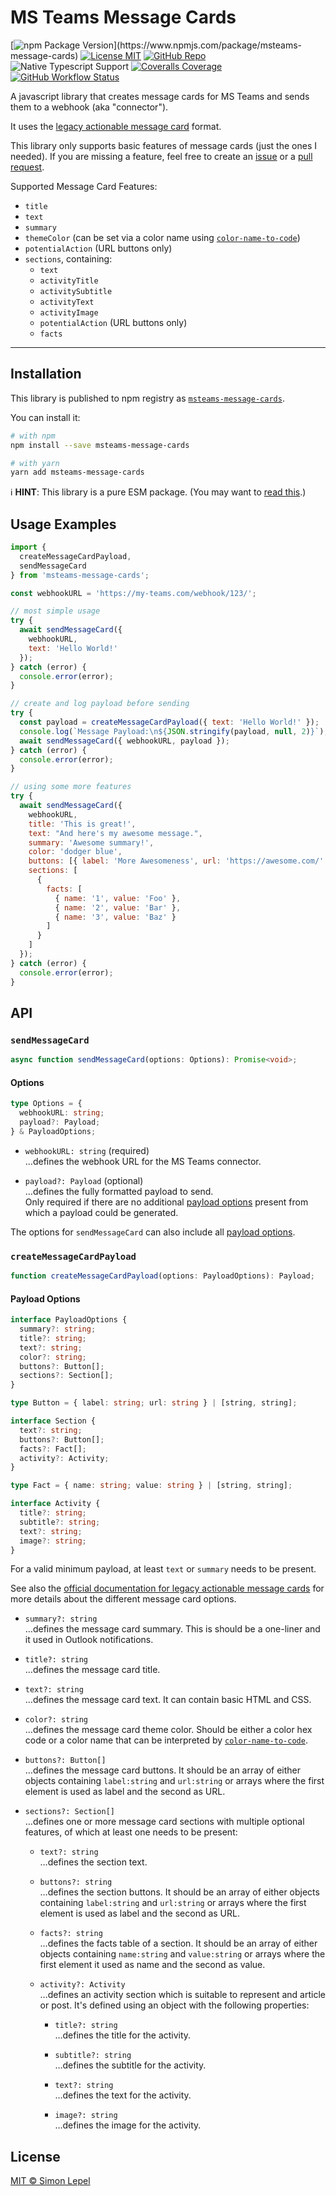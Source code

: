 # MS Teams Message Cards

[![npm Package Version](https://img.shields.io/npm/v/msteams-message-cards?)](https://www.npmjs.com/package/msteams-message-cards)
[![License MIT](https://img.shields.io/badge/license-MIT-4cc552)](http://simbo.mit-license.org/)
[![GitHub Repo](https://img.shields.io/badge/repo-public-87ceeb)](https://github.com/simbo/msteams-message-cards)
![Native Typescript Support](https://img.shields.io/npm/types/msteams-message-cards)
[![Coveralls Coverage](https://img.shields.io/coveralls/github/simbo/msteams-message-cards)](https://coveralls.io/github/simbo/msteams-message-cards)
[![GitHub Workflow Status](https://img.shields.io/github/actions/workflow/status/simbo/msteams-message-cards/ci.yml?branch=main)](https://github.com/simbo/msteams-message-cards/actions/workflows/ci.yml)

A javascript library that creates message cards for MS Teams and sends them to a
webhook (aka "connector").

It uses the
[legacy actionable message card](https://learn.microsoft.com/en-us/outlook/actionable-messages/message-card-reference)
format.

This library only supports basic features of message cards (just the ones I
needed). If you are missing a feature, feel free to create an
[issue](https://github.com/simbo/msteams-message-cards/issues/new) or a
[pull request](https://github.com/simbo/msteams-message-cards/compare).

Supported Message Card Features:

- `title`
- `text`
- `summary`
- `themeColor` (can be set via a color name using
  [`color-name-to-code`](https://www.npmjs.com/package/color-name-to-code))
- `potentialAction` (URL buttons only)
- `sections`, containing:
  - `text`
  - `activityTitle`
  - `activitySubtitle`
  - `activityText`
  - `activityImage`
  - `potentialAction` (URL buttons only)
  - `facts`

---

## Installation

This library is published to npm registry as
[`msteams-message-cards`](https://www.npmjs.com/package/msteams-message-cards).

You can install it:

```sh
# with npm
npm install --save msteams-message-cards

# with yarn
yarn add msteams-message-cards
```

ℹ️ **HINT**: This library is a pure ESM package. (You may want to
[read this](https://gist.github.com/sindresorhus/a39789f98801d908bbc7ff3ecc99d99c).)

## Usage Examples

```js
import {
  createMessageCardPayload,
  sendMessageCard
} from 'msteams-message-cards';

const webhookURL = 'https://my-teams.com/webhook/123/';

// most simple usage
try {
  await sendMessageCard({
    webhookURL,
    text: 'Hello World!'
  });
} catch (error) {
  console.error(error);
}

// create and log payload before sending
try {
  const payload = createMessageCardPayload({ text: 'Hello World!' });
  console.log(`Message Payload:\n${JSON.stringify(payload, null, 2)}`);
  await sendMessageCard({ webhookURL, payload });
} catch (error) {
  console.error(error);
}

// using some more features
try {
  await sendMessageCard({
    webhookURL,
    title: 'This is great!',
    text: "And here's my awesome message.",
    summary: 'Awesome summary!',
    color: 'dodger blue',
    buttons: [{ label: 'More Awesomeness', url: 'https://awesome.com/' }],
    sections: [
      {
        facts: [
          { name: '1', value: 'Foo' },
          { name: '2', value: 'Bar' },
          { name: '3', value: 'Baz' }
        ]
      }
    ]
  });
} catch (error) {
  console.error(error);
}
```

## API

### `sendMessageCard`

```ts
async function sendMessageCard(options: Options): Promise<void>;
```

#### Options

```ts
type Options = {
  webhookURL: string;
  payload?: Payload;
} & PayloadOptions;
```

- `webhookURL: string` (required)  
  …defines the webhook URL for the MS Teams connector.

- `payload?: Payload` (optional)  
  …defines the fully formatted payload to send.  
  Only required if there are no additional [payload options](#payload-options)
  present from which a payload could be generated.

The options for `sendMessageCard` can also include all
[payload options](#payload-options).

### `createMessageCardPayload`

```ts
function createMessageCardPayload(options: PayloadOptions): Payload;
```

#### Payload Options

```ts
interface PayloadOptions {
  summary?: string;
  title?: string;
  text?: string;
  color?: string;
  buttons?: Button[];
  sections?: Section[];
}

type Button = { label: string; url: string } | [string, string];

interface Section {
  text?: string;
  buttons?: Button[];
  facts?: Fact[];
  activity?: Activity;
}

type Fact = { name: string; value: string } | [string, string];

interface Activity {
  title?: string;
  subtitle?: string;
  text?: string;
  image?: string;
}
```

For a valid minimum payload, at least `text` or `summary` needs to be present.

See also the
[official documentation for legacy actionable message cards](https://learn.microsoft.com/en-us/outlook/actionable-messages/message-card-reference)
for more details about the different message card options.

- `summary?: string`  
  …defines the message card summary. This is should be a one-liner and it used
  in Outlook notifications.

- `title?: string`  
  …defines the message card title.

- `text?: string`  
  …defines the message card text. It can contain basic HTML and CSS.

- `color?: string`  
  …defines the message card theme color. Should be either a color hex code or a
  color name that can be interpreted by
  [`color-name-to-code`](https://www.npmjs.com/package/color-name-to-code).

- `buttons?: Button[]`  
  …defines the message card buttons. It should be an array of either objects
  containing `label:string` and `url:string` or arrays where the first element
  is used as label and the second as URL.

- `sections?: Section[]`  
  …defines one or more message card sections with multiple optional features, of
  which at least one needs to be present:

  - `text?: string`  
    …defines the section text.

  - `buttons?: string`  
    …defines the section buttons. It should be an array of either objects
    containing `label:string` and `url:string` or arrays where the first element
    is used as label and the second as URL.

  - `facts?: string`  
    …defines the facts table of a section. It should be an array of either
    objects containing `name:string` and `value:string` or arrays where the
    first element it used as name and the second as value.

  - `activity?: Activity`  
    …defines an activity section which is suitable to represent and article or
    post. It's defined using an object with the following properties:

    - `title?: string`  
      …defines the title for the activity.

    - `subtitle?: string`  
      …defines the subtitle for the activity.

    - `text?: string`  
      …defines the text for the activity.

    - `image?: string`  
      …defines the image for the activity.

## License

[MIT &copy; Simon Lepel](http://simbo.mit-license.org/)
